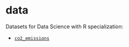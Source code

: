 # data

Datasets for Data Science with R specialization:

- [`co2_emissions`](https://data-science-with-r.github.io/data/co2-emissions.csv)
